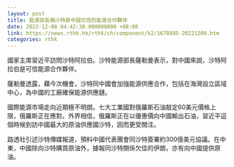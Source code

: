 ```yaml
---
layout: post
title: 能源部長稱沙特是中國可信的能源合作夥伴
date: 2022-12-08 04:42:30.000000000 +08:00
link: https://news.rthk.hk/rthk/ch/component/k2/1678895-20221208.htm
categories: rthk
---
```


國家主席習近平訪問沙特阿拉伯。沙特能源部長薩勒曼表示，對中國來說，沙特阿拉伯是可信能源合作夥伴。

薩勒曼透露，藉今次機會，沙特同中國會加強能源供應合作，包括在海灣設立區域中心，為中國的工廠確保能源供應鏈。

國際能源市場走向近期極不明朗。七大工業國對俄羅斯石油敲定60美元價格上限，俄羅斯正在應對。外界相信，俄羅斯正在以優惠價向中國輸出石油，習近平這個時候到訪中國最大的原油供應國沙特，因而更受關注。

路透社引述沙特傳媒報道，預料中國代表團會同沙特簽署約300億美元協議。在中東，中國除向沙特購買原油外，據報同沙特關係欠佳的伊朗，亦有向中國提供原油。
